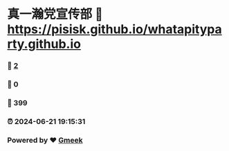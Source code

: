 # 真一瀚党宣传部 :link: https://pisisk.github.io/whatapityparty.github.io 
### :page_facing_up: [2](https://pisisk.github.io/whatapityparty.github.io/tag.html) 
### :speech_balloon: 0 
### :hibiscus: 399 
### :alarm_clock: 2024-06-21 19:15:31 
### Powered by :heart: [Gmeek](https://github.com/Meekdai/Gmeek)
